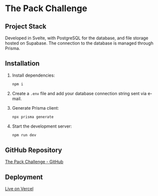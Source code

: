 # The Pack Challenge

## Project Stack

Developed in Svelte, with PostgreSQL for the database, and file storage hosted on Supabase. The connection to the database is managed through Prisma.

## Installation

1. Install dependencies:
   ```sh
   npm i
   ```

2. Create a `.env` file and add your database connection string sent via e-mail.

3. Generate Prisma client:
   ```sh
   npx prisma generate
   ```

4. Start the development server:
   ```sh
   npm run dev
   ```

## GitHub Repository
[The Pack Challenge - GitHub](https://github.com/rotondoalessandro/the-pack-challange)

## Deployment
[Live on Vercel](https://the-pack-challenge.vercel.app/)

